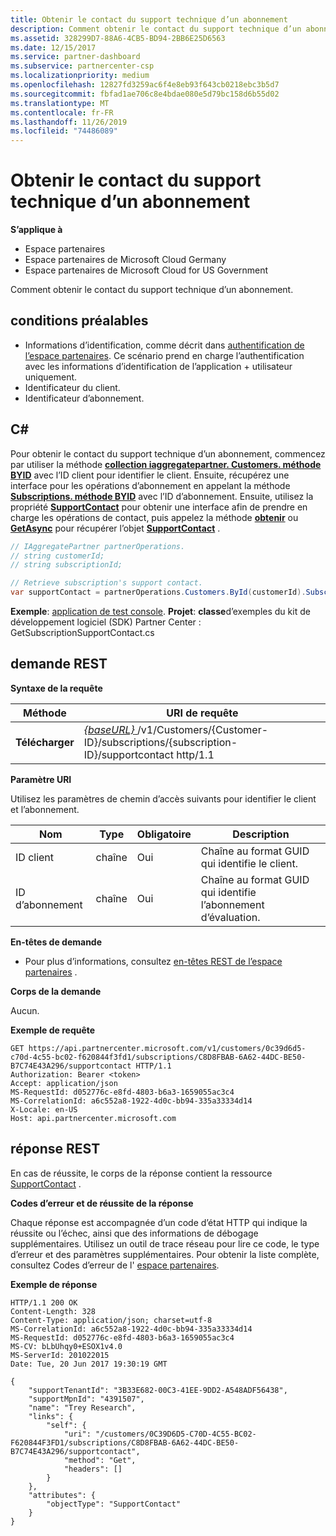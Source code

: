 ```yaml
---
title: Obtenir le contact du support technique d’un abonnement
description: Comment obtenir le contact du support technique d’un abonnement.
ms.assetid: 328299D7-88A6-4CB5-BD94-2BB6E25D6563
ms.date: 12/15/2017
ms.service: partner-dashboard
ms.subservice: partnercenter-csp
ms.localizationpriority: medium
ms.openlocfilehash: 12827fd3259ac6f4e8eb93f643cb0218ebc3b5d7
ms.sourcegitcommit: fbfad1ae706c8e4bdae080e5d79bc158d6b55d02
ms.translationtype: MT
ms.contentlocale: fr-FR
ms.lasthandoff: 11/26/2019
ms.locfileid: "74486089"
---
```

# <a name="get-a-subscriptions-support-contact"></a>Obtenir le contact du support technique d’un abonnement


**S’applique à**

- Espace partenaires
- Espace partenaires de Microsoft Cloud Germany
- Espace partenaires de Microsoft Cloud for US Government

Comment obtenir le contact du support technique d’un abonnement.

## <a name="span-idprerequisitesspan-idprerequisitesspan-idprerequisitesprerequisites"></a><span id="Prerequisites"/><span id="prerequisites"/><span id="PREREQUISITES"/>conditions préalables


- Informations d’identification, comme décrit dans [authentification de l’espace partenaires](partner-center-authentication.md). Ce scénario prend en charge l’authentification avec les informations d’identification de l’application + utilisateur uniquement.
- Identificateur du client.
- Identificateur d’abonnement.

## <a name="span-idc_span-idc_c"></a><span id="C_"/><span id="c_"/>C#


Pour obtenir le contact du support technique d’un abonnement, commencez par utiliser la méthode [**collection iaggregatepartner. Customers. méthode BYID**](https://docs.microsoft.com/dotnet/api/microsoft.store.partnercenter.customers.icustomercollection.byid) avec l’ID client pour identifier le client. Ensuite, récupérez une interface pour les opérations d’abonnement en appelant la méthode [**Subscriptions. méthode BYID**](https://docs.microsoft.com/dotnet/api/microsoft.store.partnercenter.customerusers.icustomerusercollection.byid) avec l’ID d’abonnement. Ensuite, utilisez la propriété [**SupportContact**](https://docs.microsoft.com/dotnet/api/microsoft.store.partnercenter.subscriptions.isubscription.supportcontact) pour obtenir une interface afin de prendre en charge les opérations de contact, puis appelez la méthode [**obtenir**](https://docs.microsoft.com/dotnet/api/microsoft.store.partnercenter.subscriptions.isubscriptionconversioncollection.get) ou [**GetAsync**](https://docs.microsoft.com/dotnet/api/microsoft.store.partnercenter.subscriptions.isubscriptionconversioncollection.getasync) pour récupérer l’objet [**SupportContact**](https://docs.microsoft.com/dotnet/api/microsoft.store.partnercenter.models.subscriptions.supportcontact) .

``` csharp
// IAggregatePartner partnerOperations.
// string customerId;
// string subscriptionId; 

// Retrieve subscription's support contact.
var supportContact = partnerOperations.Customers.ById(customerId).Subscriptions.ById(subscriptionId).SupportContact.Get();
```

**Exemple**: [application de test console](console-test-app.md). **Projet**: **classe**d’exemples du kit de développement logiciel (SDK) Partner Center : GetSubscriptionSupportContact.cs

## <a name="span-id_requestspan-id_requestspan-id_request-rest-request"></a><span id="_Request"/><span id="_request"/><span id="_REQUEST"/> demande REST


**Syntaxe de la requête**

| Méthode  | URI de requête                                                                                                                    |
|---------|--------------------------------------------------------------------------------------------------------------------------------|
| **Télécharger** | [ *{baseURL}* ](partner-center-rest-urls.md)/v1/Customers/{Customer-ID}/subscriptions/{subscription-ID}/supportcontact http/1.1 |

 

**Paramètre URI**

Utilisez les paramètres de chemin d’accès suivants pour identifier le client et l’abonnement.

| Nom            | Type   | Obligatoire | Description                                                     |
|-----------------|--------|----------|-----------------------------------------------------------------|
| ID client     | chaîne | Oui      | Chaîne au format GUID qui identifie le client.           |
| ID d’abonnement | chaîne | Oui      | Chaîne au format GUID qui identifie l’abonnement d’évaluation. |

 

**En-têtes de demande**

- Pour plus d’informations, consultez [en-têtes REST de l’espace partenaires](headers.md) .

**Corps de la demande**

Aucun.

**Exemple de requête**

```http
GET https://api.partnercenter.microsoft.com/v1/customers/0c39d6d5-c70d-4c55-bc02-f620844f3fd1/subscriptions/C8D8FBAB-6A62-44DC-BE50-B7C74E43A296/supportcontact HTTP/1.1
Authorization: Bearer <token>
Accept: application/json
MS-RequestId: d052776c-e8fd-4803-b6a3-1659055ac3c4
MS-CorrelationId: a6c552a8-1922-4d0c-bb94-335a33334d14
X-Locale: en-US
Host: api.partnercenter.microsoft.com
```

## <a name="span-id_responsespan-id_responsespan-id_response-rest-response"></a><span id="_Response"/><span id="_response"/><span id="_RESPONSE"/> réponse REST


En cas de réussite, le corps de la réponse contient la ressource [SupportContact](subscription-resources.md#supportcontact) .

**Codes d’erreur et de réussite de la réponse**

Chaque réponse est accompagnée d’un code d’état HTTP qui indique la réussite ou l’échec, ainsi que des informations de débogage supplémentaires. Utilisez un outil de trace réseau pour lire ce code, le type d’erreur et des paramètres supplémentaires. Pour obtenir la liste complète, consultez Codes d’erreur de l' [espace partenaires](error-codes.md).

**Exemple de réponse**

```http
HTTP/1.1 200 OK
Content-Length: 328
Content-Type: application/json; charset=utf-8
MS-CorrelationId: a6c552a8-1922-4d0c-bb94-335a33334d14
MS-RequestId: d052776c-e8fd-4803-b6a3-1659055ac3c4
MS-CV: bLbUhqy0+ESOX1v4.0
MS-ServerId: 201022015
Date: Tue, 20 Jun 2017 19:30:19 GMT

{
    "supportTenantId": "3B33E682-00C3-41EE-9DD2-A548ADF56438",
    "supportMpnId": "4391507",
    "name": "Trey Research",
    "links": {
        "self": {
            "uri": "/customers/0C39D6D5-C70D-4C55-BC02-F620844F3FD1/subscriptions/C8D8FBAB-6A62-44DC-BE50-B7C74E43A296/supportcontact",
            "method": "Get",
            "headers": []
        }
    },
    "attributes": {
        "objectType": "SupportContact"
    }
}
```

 

 





